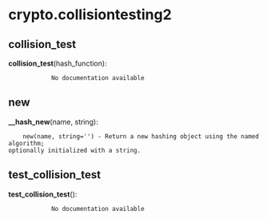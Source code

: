 crypto.collisiontesting2
==============



collision_test
--------------

**collision_test**(hash_function):

				No documentation available


new
--------------

**__hash_new**(name, string):

		new(name, string='') - Return a new hashing object using the named algorithm;
    optionally initialized with a string.
    


test_collision_test
--------------

**test_collision_test**():

				No documentation available

